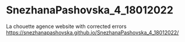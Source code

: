 # SnezhanaPashovska_4_18012022
 La chouette agence website with corrected errors
 https://snezhanapashovska.github.io/SnezhanaPashovska_4_18012022/
